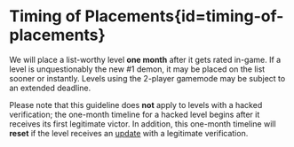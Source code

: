<div class='panel fade js-scroll-anim' data-anim='fade'>

# Timing of Placements{id=timing-of-placements}

We will place a list-worthy level **one month** after it gets rated in-game. If a level is unquestionably the new #1 demon, it may be placed on the list sooner or instantly. Levels using the 2-player gamemode may be subject to an extended deadline.

Please note that this guideline does **not** apply to levels with a hacked verification; the one-month timeline for a hacked level begins after it receives its first legitimate victor. In addition, this one-month timeline will **reset** if the level receives an [update](/guidelines/levelupdates/) with a legitimate verification.

</div>
